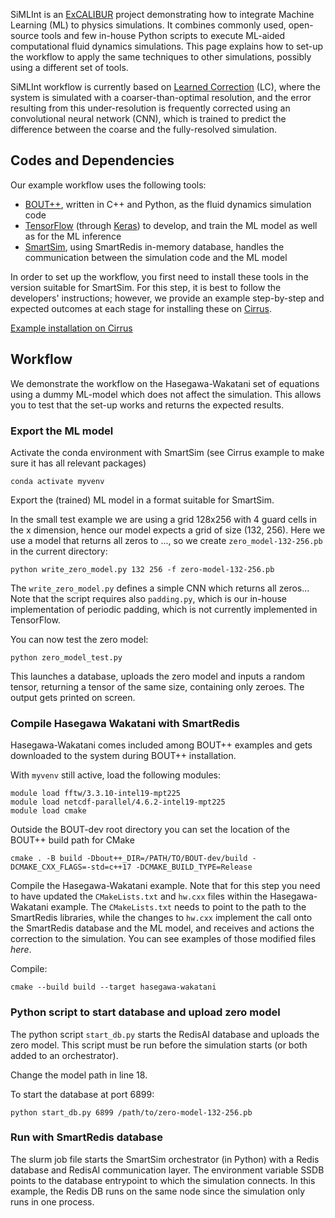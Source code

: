 SiMLInt is an [ExCALIBUR](https://excalibur.ac.uk/) project demonstrating how to integrate Machine Learning (ML) to physics simulations. It combines commonly used, open-source tools and few in-house Python scripts to execute ML-aided computational fluid dynamics simulations. This page explains how to set-up the workflow to apply the same techniques to other simulations, possibly using a different set of tools.

SiMLInt workflow is currently based on [Learned Correction](https://www.pnas.org/doi/full/10.1073/pnas.2101784118) (LC), where the system is simulated with a coarser-than-optimal resolution, and the error resulting from this under-resolution is frequently corrected using an convolutional neural network (CNN), which is trained to predict the difference between the coarse and the fully-resolved simulation. 

## Codes and Dependencies

Our example workflow uses the following tools:
* [BOUT++](https://boutproject.github.io), written in C++ and Python, as the fluid dynamics simulation code
* [TensorFlow](https://www.tensorflow.org/) (through [Keras](https://keras.io)) to develop, and train the ML model as well as for the ML inference
* [SmartSim](https://github.com/CrayLabs/SmartSim), using SmartRedis in-memory database, handles the communication between the simulation code and the ML model

In order to set up the workflow, you first need to install these tools in the version suitable for SmartSim. For this step, it is best to follow the developers' instructions; however, we provide an example step-by-step and expected outcomes at each stage for installing these on [Cirrus](https://www.cirrus.ac.uk).

[Example installation on Cirrus](./example-installation.md)

## Workflow

We demonstrate the workflow on the Hasegawa-Wakatani set of equations using a dummy ML-model which does not affect the simulation. This allows you to test that the set-up works and returns the expected results. 


### Export the ML model

Activate the conda environment with SmartSim (see Cirrus example to make sure it has all relevant packages)
```
conda activate myvenv
```

Export the (trained) ML model in a format suitable for SmartSim. 

In the small test example we are using a grid 128x256 with 4 guard cells in the x dimension, hence our model expects a grid of size (132, 256). Here we use a model that returns all zeros to ..., so we create `zero_model-132-256.pb` in the current directory:
```
python write_zero_model.py 132 256 -f zero-model-132-256.pb
```

The `write_zero_model.py` defines a simple CNN which returns all zeros... 
Note that the script requires also `padding.py`, which is our in-house implementation of periodic padding, which is not currently implemented in TensorFlow.

You can now test the zero model:
```
python zero_model_test.py
```
This launches a database, uploads the zero model and inputs a random tensor, returning a tensor of the same size, containing only zeroes. The output gets printed on screen.

### Compile Hasegawa Wakatani with SmartRedis

Hasegawa-Wakatani comes included among BOUT++ examples and gets downloaded to the system during BOUT++ installation.

With `myvenv` still active, load the following modules:
```
module load fftw/3.3.10-intel19-mpt225
module load netcdf-parallel/4.6.2-intel19-mpt225
module load cmake
```

Outside the BOUT-dev root directory you can set the location of the BOUT++ build path for CMake
```
cmake . -B build -Dbout++_DIR=/PATH/TO/BOUT-dev/build -DCMAKE_CXX_FLAGS=-std=c++17 -DCMAKE_BUILD_TYPE=Release
```

Compile the Hasegawa-Wakatani example. Note that for this step you need to have updated the `CMakeLists.txt` and `hw.cxx` files within the Hasegawa-Wakatani example.
The `CMakeLists.txt` needs to point to the path to the SmartRedis libraries, while the changes to `hw.cxx` implement the call onto the SmartRedis database and the ML model, and receives and actions the correction to the simulation. You can see examples of those modified files *here*.

Compile:
```
cmake --build build --target hasegawa-wakatani
```

### Python script to start database and upload zero model

The python script `start_db.py` starts the RedisAI database and uploads the zero model.
This script must be run before the simulation starts (or both added to an orchestrator).

Change the model path in line 18.

To start the database at port 6899:
```
python start_db.py 6899 /path/to/zero-model-132-256.pb
```

### Run with SmartRedis database

The slurm job file starts the SmartSim orchestrator (in Python) with a Redis database and RedisAI communication layer.
The environment variable SSDB points to the database entrypoint to which the simulation connects.
In this example, the Redis DB runs on the same node since the simulation only runs in one process.








